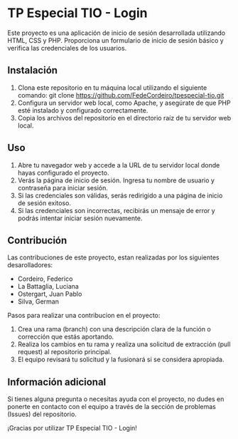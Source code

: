 # TP Especial TIO - Login

Este proyecto es una aplicación de inicio de sesión desarrollada utilizando HTML, CSS y PHP. Proporciona un formulario de inicio de sesión básico y verifica las credenciales de los usuarios.


## Instalación

1. Clona este repositorio en tu máquina local utilizando el siguiente comando: git clone https://github.com/FedeCordeiro/tpespecial-tio.git
2. Configura un servidor web local, como Apache, y asegúrate de que PHP esté instalado y configurado correctamente.
3. Copia los archivos del repositorio en el directorio raíz de tu servidor web local.


## Uso

1. Abre tu navegador web y accede a la URL de tu servidor local donde hayas configurado el proyecto.
2. Verás la página de inicio de sesión. Ingresa tu nombre de usuario y contraseña para iniciar sesión.
3. Si las credenciales son válidas, serás redirigido a una página de inicio de sesión exitoso.
4. Si las credenciales son incorrectas, recibirás un mensaje de error y podrás intentar iniciar sesión nuevamente.


## Contribución

Las contribuciones de este proyecto, estan realizadas por los siguientes desarolladores:

* Cordeiro, Federico
* La Battaglia, Luciana
* Ostergart, Juan Pablo
* Silva, German

Pasos para realizar una contribucion en el proyecto:

1. Crea una rama (branch) con una descripción clara de la función o corrección que estás aportando.
2. Realiza los cambios en tu rama y realiza una solicitud de extracción (pull request) al repositorio principal.
3. El equipo revisará tu solicitud y la fusionará si se considera apropiada.


## Información adicional

Si tienes alguna pregunta o necesitas ayuda con el proyecto, no dudes en ponerte en contacto con el equipo a través de la sección de problemas (Issues) del repositorio.

¡Gracias por utilizar TP Especial TIO - Login!